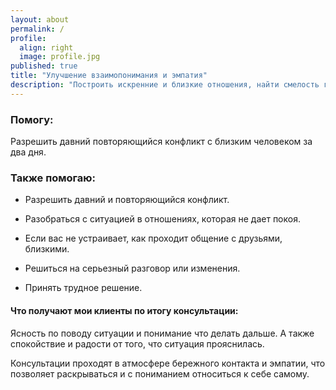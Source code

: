 ```yaml
---
layout: about
permalink: /
profile:
  align: right
  image: profile.jpg
published: true
title: "Улучшение взаимопонимания и эмпатия"
description: "Построить искренние и близкие отношения, найти смелость говорить о своих чувствах, о том что действительно беспокоит."
---
```


### Помогу:

Разрешить давний повторяющийся конфликт с близким человеком за два дня.

### Также помогаю:

* Разрешить давний и повторяющийся конфликт.

* Разобраться с ситуацией в отношениях, которая не дает покоя.

* Если вас не устраивает, как проходит общение с друзьями, близкими.

* Решиться на серьезный разговор или изменения.

* Принять трудное решение.

#### Что получают мои клиенты по итогу консультации:  

Ясность по поводу ситуации и понимание что делать дальше.
А также спокойствие и радости от того, что ситуация прояснилась.

Консультации проходят в атмосфере бережного контакта и эмпатии, что позволяет раскрываться и с пониманием относиться к себе самому.
